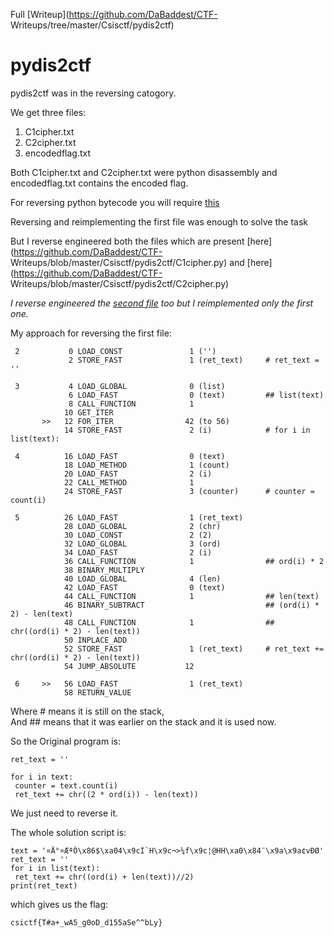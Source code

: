 Full [Writeup](https://github.com/DaBaddest/CTF-
Writeups/tree/master/Csisctf/pydis2ctf)  
# pydis2ctf

pydis2ctf was in the reversing catogory.

We get three files:  
1. C1cipher.txt  
2. C2cipher.txt  
3. encodedflag.txt

Both C1cipher.txt and C2cipher.txt were python disassembly and encodedflag.txt
contains the encoded flag.

For reversing python bytecode you will require
[this](https://docs.python.org/3/library/dis.html)

Reversing and reimplementing the first file was enough to solve the task

But I reverse engineered both the files which are present
[here](https://github.com/DaBaddest/CTF-
Writeups/blob/master/Csisctf/pydis2ctf/C1cipher.py) and
[here](https://github.com/DaBaddest/CTF-
Writeups/blob/master/Csisctf/pydis2ctf/C2cipher.py)

*I reverse engineered the [second file](https://github.com/DaBaddest/CTF-Writeups/blob/master/Csisctf/pydis2ctf/Reversed%20C2cipher.py) too but I reimplemented only the first one.*

My approach for reversing the first file:  
```  
 2           0 LOAD_CONST               1 ('')  
             2 STORE_FAST               1 (ret_text)     # ret_text = ''

 3           4 LOAD_GLOBAL              0 (list)  
             6 LOAD_FAST                0 (text)         ## list(text)  
             8 CALL_FUNCTION            1  
            10 GET_ITER  
       >>   12 FOR_ITER                42 (to 56)  
            14 STORE_FAST               2 (i)            # for i in list(text):

 4          16 LOAD_FAST                0 (text)  
            18 LOAD_METHOD              1 (count)  
            20 LOAD_FAST                2 (i)  
            22 CALL_METHOD              1  
            24 STORE_FAST               3 (counter)      # counter = count(i)

 5          26 LOAD_FAST                1 (ret_text)  
            28 LOAD_GLOBAL              2 (chr)  
            30 LOAD_CONST               2 (2)             
            32 LOAD_GLOBAL              3 (ord)  
            34 LOAD_FAST                2 (i)  
            36 CALL_FUNCTION            1                ## ord(i) * 2  
            38 BINARY_MULTIPLY  
            40 LOAD_GLOBAL              4 (len)  
            42 LOAD_FAST                0 (text)  
            44 CALL_FUNCTION            1                ## len(text)  
            46 BINARY_SUBTRACT                           ## (ord(i) * 2) - len(text)  
            48 CALL_FUNCTION            1                ## chr((ord(i) * 2) - len(text))  
            50 INPLACE_ADD  
            52 STORE_FAST               1 (ret_text)     # ret_text += chr((ord(i) * 2) - len(text))  
            54 JUMP_ABSOLUTE           12

 6     >>   56 LOAD_FAST                1 (ret_text)  
            58 RETURN_VALUE  
```  
Where # means it is still on the stack,  
And ## means that it was earlier on the stack and it is used now.

So the Original program is:  
```  
ret_text = ''

for i in text:  
 counter = text.count(i)  
 ret_text += chr((2 * ord(i)) - len(text))

```

We just need to reverse it.

The whole solution script is:  
```  
text = '¤Ä°¤ÆªÔ\x86$\xa04\x9cÌ`H\x9c¬>¼f\x9c¦@HH\xa0\x84¨\x9a\x9a¢vÐØ'  
ret_text = ''  
for i in list(text):  
 ret_text += chr((ord(i) + len(text))//2)  
print(ret_text)  
```

which gives us the flag:  
```  
csictf{T#a+_wA5_g0oD_d155aSe^^bLy}  
```
